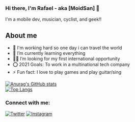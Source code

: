 
### Hi there, I'm Rafael - aka [MoidSan] 👋
I'm a mobile dev, musician, cyclist, and geek!!
<h2>About me</h2>
<ul>
<li>🔭 I'm working hard so one day i can travel the world</li>
<li>🌱 I’m currently learning everything</li>
<li>👨‍💻 I’m looking for my first international opportunity</li>
<li>⭕ 2021 Goals: To work in a multinational tech company</li>
<li>⚡ Fun fact: I love to play games and play guitar/sing</li>
  </ul>

[![Anurag's GitHub stats](https://github-readme-stats.vercel.app/api?username=RafaelMoid&show_icons=true&theme=tokyonight)](https://github.com/RafaelMoid/github-readme-stats)
<br />
[![Top Langs](https://github-readme-stats.vercel.app/api/top-langs/?username=RafaelMoid&show_icons=true&theme=tokyonight&layout=compact)](https://github.com/RafaelMoid/github-readme-stats)
<br    />




### Connect with me:
[![Twitter](https://img.shields.io/badge/-Twitter-%231DA1F2.svg?&style=flat-square&logo=twitter&logoColor=white)](https://twitter.com/Moidsan2)
[![Instagram](https://img.shields.io/badge/-Instagram-%23E4405F.svg?&style=flat-square&logo=instagram&logoColor=white)](https://instagram.com/rafaelmoid)



[twitter]: https://twitter.com/Moidsan2
[youtube]: https://youtube.com/UCHqMAlgf6iK5kuKt7THx54w
[instagram]: https://instagram.com/rafaelmoid
[linkedin]: https://linkedin.com/in/rafaelvarelati
